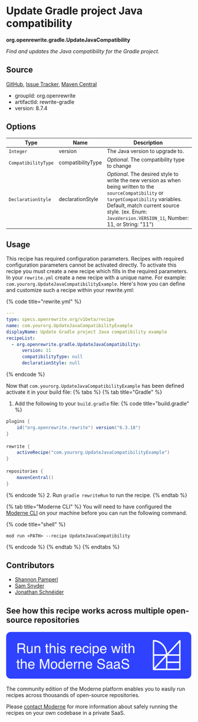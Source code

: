# Update Gradle project Java compatibility

**org.openrewrite.gradle.UpdateJavaCompatibility**

_Find and updates the Java compatibility for the Gradle project._

## Source

[GitHub](https://github.com/openrewrite/rewrite/blob/main/rewrite-gradle/src/main/java/org/openrewrite/gradle/UpdateJavaCompatibility.java), [Issue Tracker](https://github.com/openrewrite/rewrite/issues), [Maven Central](https://central.sonatype.com/artifact/org.openrewrite/rewrite-gradle/8.7.4/jar)

* groupId: org.openrewrite
* artifactId: rewrite-gradle
* version: 8.7.4

## Options

| Type | Name | Description |
| -- | -- | -- |
| `Integer` | version | The Java version to upgrade to. |
| `CompatibilityType` | compatibilityType | *Optional*. The compatibility type to change |
| `DeclarationStyle` | declarationStyle | *Optional*. The desired style to write the new version as when being written to the `sourceCompatibility` or `targetCompatibility` variables. Default, match current source style. (ex. Enum: `JavaVersion.VERSION_11`, Number: 11, or String: "11") |


## Usage

This recipe has required configuration parameters. Recipes with required configuration parameters cannot be activated directly. To activate this recipe you must create a new recipe which fills in the required parameters. In your `rewrite.yml` create a new recipe with a unique name. For example: `com.yourorg.UpdateJavaCompatibilityExample`.
Here's how you can define and customize such a recipe within your rewrite.yml:

{% code title="rewrite.yml" %}
```yaml
---
type: specs.openrewrite.org/v1beta/recipe
name: com.yourorg.UpdateJavaCompatibilityExample
displayName: Update Gradle project Java compatibility example
recipeList:
  - org.openrewrite.gradle.UpdateJavaCompatibility:
      version: 11
      compatibilityType: null
      declarationStyle: null
```
{% endcode %}

Now that `com.yourorg.UpdateJavaCompatibilityExample` has been defined activate it in your build file:
{% tabs %}
{% tab title="Gradle" %}
1. Add the following to your `build.gradle` file:
{% code title="build.gradle" %}
```groovy
plugins {
    id("org.openrewrite.rewrite") version("6.3.18")
}

rewrite {
    activeRecipe("com.yourorg.UpdateJavaCompatibilityExample")
}

repositories {
    mavenCentral()
}
```
{% endcode %}
2. Run `gradle rewriteRun` to run the recipe.
{% endtab %}

{% tab title="Moderne CLI" %}
You will need to have configured the [Moderne CLI](https://docs.moderne.io/moderne-cli/cli-intro) on your machine before you can run the following command.

{% code title="shell" %}
```shell
mod run <PATH> --recipe UpdateJavaCompatibility
```
{% endcode %}
{% endtab %}
{% endtabs %}

## Contributors
* [Shannon Pamperl](mailto:shanman190@gmail.com)
* [Sam Snyder](mailto:sam@moderne.io)
* [Jonathan Schnéider](mailto:jkschneider@gmail.com)


## See how this recipe works across multiple open-source repositories

[![Moderne Link Image](/.gitbook/assets/ModerneRecipeButton.png)](https://app.moderne.io/recipes/org.openrewrite.gradle.UpdateJavaCompatibility)

The community edition of the Moderne platform enables you to easily run recipes across thousands of open-source repositories.

Please [contact Moderne](https://moderne.io/product) for more information about safely running the recipes on your own codebase in a private SaaS.
